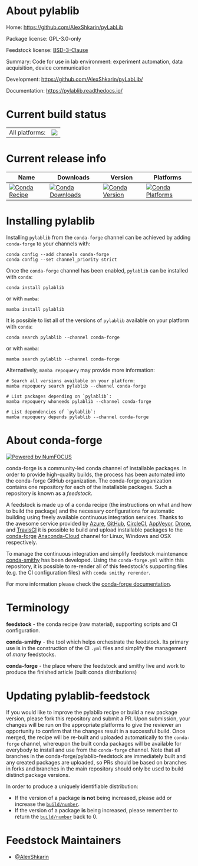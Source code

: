 About pylablib
==============

Home: https://github.com/AlexShkarin/pyLabLib

Package license: GPL-3.0-only

Feedstock license: [BSD-3-Clause](https://github.com/conda-forge/pylablib-feedstock/blob/main/LICENSE.txt)

Summary: Code for use in lab environment: experiment automation, data acquisition, device communication

Development: https://github.com/AlexShkarin/pyLabLib/

Documentation: https://pylablib.readthedocs.io/

Current build status
====================


<table><tr><td>All platforms:</td>
    <td>
      <a href="https://dev.azure.com/conda-forge/feedstock-builds/_build/latest?definitionId=13826&branchName=main">
        <img src="https://dev.azure.com/conda-forge/feedstock-builds/_apis/build/status/pylablib-feedstock?branchName=main">
      </a>
    </td>
  </tr>
</table>

Current release info
====================

| Name | Downloads | Version | Platforms |
| --- | --- | --- | --- |
| [![Conda Recipe](https://img.shields.io/badge/recipe-pylablib-green.svg)](https://anaconda.org/conda-forge/pylablib) | [![Conda Downloads](https://img.shields.io/conda/dn/conda-forge/pylablib.svg)](https://anaconda.org/conda-forge/pylablib) | [![Conda Version](https://img.shields.io/conda/vn/conda-forge/pylablib.svg)](https://anaconda.org/conda-forge/pylablib) | [![Conda Platforms](https://img.shields.io/conda/pn/conda-forge/pylablib.svg)](https://anaconda.org/conda-forge/pylablib) |

Installing pylablib
===================

Installing `pylablib` from the `conda-forge` channel can be achieved by adding `conda-forge` to your channels with:

```
conda config --add channels conda-forge
conda config --set channel_priority strict
```

Once the `conda-forge` channel has been enabled, `pylablib` can be installed with `conda`:

```
conda install pylablib
```

or with `mamba`:

```
mamba install pylablib
```

It is possible to list all of the versions of `pylablib` available on your platform with `conda`:

```
conda search pylablib --channel conda-forge
```

or with `mamba`:

```
mamba search pylablib --channel conda-forge
```

Alternatively, `mamba repoquery` may provide more information:

```
# Search all versions available on your platform:
mamba repoquery search pylablib --channel conda-forge

# List packages depending on `pylablib`:
mamba repoquery whoneeds pylablib --channel conda-forge

# List dependencies of `pylablib`:
mamba repoquery depends pylablib --channel conda-forge
```


About conda-forge
=================

[![Powered by
NumFOCUS](https://img.shields.io/badge/powered%20by-NumFOCUS-orange.svg?style=flat&colorA=E1523D&colorB=007D8A)](https://numfocus.org)

conda-forge is a community-led conda channel of installable packages.
In order to provide high-quality builds, the process has been automated into the
conda-forge GitHub organization. The conda-forge organization contains one repository
for each of the installable packages. Such a repository is known as a *feedstock*.

A feedstock is made up of a conda recipe (the instructions on what and how to build
the package) and the necessary configurations for automatic building using freely
available continuous integration services. Thanks to the awesome service provided by
[Azure](https://azure.microsoft.com/en-us/services/devops/), [GitHub](https://github.com/),
[CircleCI](https://circleci.com/), [AppVeyor](https://www.appveyor.com/),
[Drone](https://cloud.drone.io/welcome), and [TravisCI](https://travis-ci.com/)
it is possible to build and upload installable packages to the
[conda-forge](https://anaconda.org/conda-forge) [Anaconda-Cloud](https://anaconda.org/)
channel for Linux, Windows and OSX respectively.

To manage the continuous integration and simplify feedstock maintenance
[conda-smithy](https://github.com/conda-forge/conda-smithy) has been developed.
Using the ``conda-forge.yml`` within this repository, it is possible to re-render all of
this feedstock's supporting files (e.g. the CI configuration files) with ``conda smithy rerender``.

For more information please check the [conda-forge documentation](https://conda-forge.org/docs/).

Terminology
===========

**feedstock** - the conda recipe (raw material), supporting scripts and CI configuration.

**conda-smithy** - the tool which helps orchestrate the feedstock.
                   Its primary use is in the construction of the CI ``.yml`` files
                   and simplify the management of *many* feedstocks.

**conda-forge** - the place where the feedstock and smithy live and work to
                  produce the finished article (built conda distributions)


Updating pylablib-feedstock
===========================

If you would like to improve the pylablib recipe or build a new
package version, please fork this repository and submit a PR. Upon submission,
your changes will be run on the appropriate platforms to give the reviewer an
opportunity to confirm that the changes result in a successful build. Once
merged, the recipe will be re-built and uploaded automatically to the
`conda-forge` channel, whereupon the built conda packages will be available for
everybody to install and use from the `conda-forge` channel.
Note that all branches in the conda-forge/pylablib-feedstock are
immediately built and any created packages are uploaded, so PRs should be based
on branches in forks and branches in the main repository should only be used to
build distinct package versions.

In order to produce a uniquely identifiable distribution:
 * If the version of a package **is not** being increased, please add or increase
   the [``build/number``](https://docs.conda.io/projects/conda-build/en/latest/resources/define-metadata.html#build-number-and-string).
 * If the version of a package **is** being increased, please remember to return
   the [``build/number``](https://docs.conda.io/projects/conda-build/en/latest/resources/define-metadata.html#build-number-and-string)
   back to 0.

Feedstock Maintainers
=====================

* [@AlexShkarin](https://github.com/AlexShkarin/)

